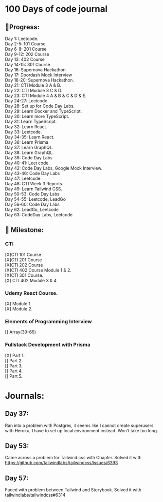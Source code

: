 # 100 Days of code journal 



## 🏃Progress:  
Day 1: Leetcode.  
Day 2-5: 101 Course  
Day 6-8: 201 Course  
Day 9-12: 202 Course  
Day 13: 402 Course  
Day 14-15: 301 Course  
Day 16: Supernova Hackathon  
Day 17: Doordash Mock Interview  
Day 18-20: Supernova Hackathon.  
Day 21: CTI Module 3 A & B.  
Day 22: CTI Module 3 C & D.  
Day 23: CTI Module 4 A & B & C & D & E.  
Day 24-27: Leetcode.  
Day 28: Set up for Code Day Labs.  
Day 29: Learn Docker and TypeScript.  
Day 30: Learn more TypeScript.   
Day 31: Learn TypeScript.  
Day 32: Learn React.  
Day 33: Leetcode.  
Day 34-35: Learn React.  
Day 36: Learn Prisma.  
Day 37: Learn GraphQL.  
Day 38: Learn GraphQL.  
Day 39: Code Day Labs  
Day 40-41: Leet code.   
Day 42: Code Day Labs, Google Mock Interview.  
Day 43-46: Code Day Labs   
Day 47: Leetcode   
Day 48: CTI Week 3 Reports.  
Day 49: Learn Tailwind CSS.  
Day 50-53: Code Day Labs   
Day 54-55: Leetcode, LeadGo   
Day 56-60: Code Day Labs  
Day 62: LeadGo, Leetcode  
Day 63: CodeDay Labs, Leetcode



## 🎯 Milestone:  
### CTI 
[X]CTI 101 Course  
[X]CTI 201 Course  
[X]CTI 202 Course  
[X]CTI 402 Course Module 1 & 2.   
[X]CTI 301 Course.  
[X] CTI 402 Module 3 & 4  

### Udemy React Course.  
[X] Module 1.  
[X] Module 2.  


### Elements of Programming Interview
[] Array(39-69)

### Fullstack Development with Prisma
[X] Part 1.  
[] Part 2  
[] Part 3.  
[] Part 4.  
[] Part 5.  


# Journals:

## Day 37:
Ran into a problem with Postgres, it seems like I cannot create superusers with Heroku, I have to set up local environment instead. Won't take too long.   

## Day 53:
Came across a problem for Tailwind.css with Chapter. Solved it with https://github.com/tailwindlabs/tailwindcss/issues/6393

## Day 57:
Faced with problem between Tailwind and Storybook. Solved it with 
tailwindlabs/tailwindcss#6314

